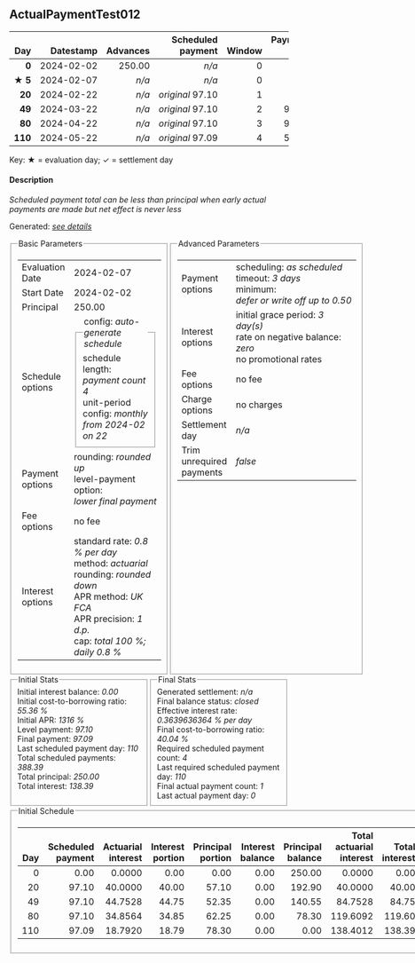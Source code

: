 <h2>ActualPaymentTest012</h2>
<table>
    <thead style="vertical-align: bottom;">
        <th class="ci00" style="text-align: right;">Day</th>
        <th class="ci01" style="text-align: right;">Datestamp</th>
        <th class="ci02" style="text-align: right;">Advances</th>
        <th class="ci03" style="text-align: right;">Scheduled payment</th>
        <th class="ci04" style="text-align: right;">Window</th>
        <th class="ci05" style="text-align: right;">Payment due</th>
        <th class="ci06" style="text-align: right;">Actual payments</th>
        <th class="ci07" style="text-align: right;">Paid by</th>
        <th class="ci08" style="text-align: right;">Net effect</th>
        <th class="ci09" style="text-align: right;">Payment status</th>
        <th class="ci10" style="text-align: right;">Balance status</th>
        <th class="ci11" style="text-align: right;">Actuarial interest</th>
        <th class="ci12" style="text-align: right;">New interest</th>
        <th class="ci13" style="text-align: right;">Interest portion</th>
        <th class="ci14" style="text-align: right;">Principal portion</th>
        <th class="ci15" style="text-align: right;">Interest balance</th>
        <th class="ci16" style="text-align: right;">Principal balance</th>
        <th class="ci17" style="text-align: right;">Settlement figure</th>
    </thead>
    <tr style="text-align: right;">
        <td class="ci00"><b>0</b></td>
        <td class="ci01" style="white-space: nowrap;">2024-02-02</td>
        <td class="ci02">250.00</td>
        <td class="ci03" style="white-space: nowrap;"><i>n/a<i></td>
        <td class="ci04">0</td>
        <td class="ci05">0.00</td>
        <td class="ci06"><b>0</b>&nbsp;<i>confirmed</i>&nbsp;97.01</td>
        <td class="ci07"><i>n/a</i></td>
        <td class="ci08">97.01</td>
        <td class="ci09"><i>extra&nbsp;payment</i></td>
        <td class="ci10">open</td>
        <td class="ci11">0.0000</td>
        <td class="ci12">0.0000</td>
        <td class="ci13">0.00</td>
        <td class="ci14">97.01</td>
        <td class="ci15">0.0000</td>
        <td class="ci16">152.99</td>
        <td class="ci17">152.99</td>
    </tr>
    <tr style="text-align: right;">
        <td class="ci00">&#x2605;&nbsp;<b>5</b></td>
        <td class="ci01" style="white-space: nowrap;">2024-02-07</td>
        <td class="ci02"><i>n/a</i></td>
        <td class="ci03" style="white-space: nowrap;"><i>n/a<i></td>
        <td class="ci04">0</td>
        <td class="ci05">0.00</td>
        <td class="ci06"><i>n/a</i></td>
        <td class="ci07"><i>n/a</i></td>
        <td class="ci08">0.00</td>
        <td class="ci09"><i>information&nbsp;only</i></td>
        <td class="ci10">open</td>
        <td class="ci11">6.1196</td>
        <td class="ci12">6.1196</td>
        <td class="ci13">0.00</td>
        <td class="ci14">0.00</td>
        <td class="ci15">6.1196</td>
        <td class="ci16">152.99</td>
        <td class="ci17">159.10</td>
    </tr>
    <tr style="text-align: right;">
        <td class="ci00"><b>20</b></td>
        <td class="ci01" style="white-space: nowrap;">2024-02-22</td>
        <td class="ci02"><i>n/a</i></td>
        <td class="ci03" style="white-space: nowrap;"><i>original</i> 97.10</td>
        <td class="ci04">1</td>
        <td class="ci05">0.00</td>
        <td class="ci06"><i>n/a</i></td>
        <td class="ci07"><b>0#0</b>&nbsp;97.01</td>
        <td class="ci08">0.00</td>
        <td class="ci09"><i>nothing&nbsp;due</i></td>
        <td class="ci10">open</td>
        <td class="ci11">18.3588</td>
        <td class="ci12">18.3588</td>
        <td class="ci13">0.00</td>
        <td class="ci14">0.00</td>
        <td class="ci15">24.4784</td>
        <td class="ci16">152.99</td>
        <td class="ci17">177.46</td>
    </tr>
    <tr style="text-align: right;">
        <td class="ci00"><b>49</b></td>
        <td class="ci01" style="white-space: nowrap;">2024-03-22</td>
        <td class="ci02"><i>n/a</i></td>
        <td class="ci03" style="white-space: nowrap;"><i>original</i> 97.10</td>
        <td class="ci04">2</td>
        <td class="ci05">97.10</td>
        <td class="ci06"><i>n/a</i></td>
        <td class="ci07"><i>n/a</i></td>
        <td class="ci08">97.10</td>
        <td class="ci09"><i>not&nbsp;yet&nbsp;due</i></td>
        <td class="ci10">open</td>
        <td class="ci11">35.4937</td>
        <td class="ci12">35.4937</td>
        <td class="ci13">59.97</td>
        <td class="ci14">37.13</td>
        <td class="ci15">0.0000</td>
        <td class="ci16">115.86</td>
        <td class="ci17">115.86</td>
    </tr>
    <tr style="text-align: right;">
        <td class="ci00"><b>80</b></td>
        <td class="ci01" style="white-space: nowrap;">2024-04-22</td>
        <td class="ci02"><i>n/a</i></td>
        <td class="ci03" style="white-space: nowrap;"><i>original</i> 97.10</td>
        <td class="ci04">3</td>
        <td class="ci05">97.10</td>
        <td class="ci06"><i>n/a</i></td>
        <td class="ci07"><i>n/a</i></td>
        <td class="ci08">97.10</td>
        <td class="ci09"><i>not&nbsp;yet&nbsp;due</i></td>
        <td class="ci10">open</td>
        <td class="ci11">28.7333</td>
        <td class="ci12">28.7333</td>
        <td class="ci13">28.73</td>
        <td class="ci14">68.37</td>
        <td class="ci15">0.0000</td>
        <td class="ci16">47.49</td>
        <td class="ci17">47.49</td>
    </tr>
    <tr style="text-align: right;">
        <td class="ci00"><b>110</b></td>
        <td class="ci01" style="white-space: nowrap;">2024-05-22</td>
        <td class="ci02"><i>n/a</i></td>
        <td class="ci03" style="white-space: nowrap;"><i>original</i> 97.09</td>
        <td class="ci04">4</td>
        <td class="ci05">58.88</td>
        <td class="ci06"><i>n/a</i></td>
        <td class="ci07"><i>n/a</i></td>
        <td class="ci08">58.88</td>
        <td class="ci09"><i>not&nbsp;yet&nbsp;due</i></td>
        <td class="ci10">closed</td>
        <td class="ci11">11.3976</td>
        <td class="ci12">11.3976</td>
        <td class="ci13">11.39</td>
        <td class="ci14">47.49</td>
        <td class="ci15">0.0000</td>
        <td class="ci16">0.00</td>
        <td class="ci17">0.00</td>
    </tr>
</table><p>Key: &#x2605; = evaluation day; &#x2713; = settlement day</p>
<h4>Description</h4>
<p><i>Scheduled payment total can be less than principal when early actual payments are made but net effect is never less</i></p>
<p>Generated: <i><a href="../GeneratedDate.html">see details</a></i></p>
<div style="display:flex;">

<fieldset style="flex: 1; display: flex; flex-direction: column;"><legend>Basic Parameters</legend>
<table>
    <tr>
        <td>Evaluation Date</td>
        <td>2024-02-07</td>
    </tr>
    <tr>
        <td>Start Date</td>
        <td>2024-02-02</td>
    </tr>
    <tr>
        <td>Principal</td>
        <td>250.00</td>
    </tr>
    <tr>
        <td>Schedule options</td>
        <td>
            <fieldset>
                <legend>config: <i>auto-generate schedule</i></legend>
                <div>schedule length: <i><i>payment count</i> 4</i></div>
                <div>unit-period config: <i>monthly from 2024-02 on 22</i></div>
            </fieldset>
        </td>
    </tr>
    <tr>
        <td>Payment options</td>
        <td>
            <div>
                <div>rounding: <i>rounded up</i></div>
                <div>level-payment option: <i>lower&nbsp;final&nbsp;payment</i></div>
            </div>
        </td>
    </tr>
    <tr>
        <td>Fee options</td>
        <td>no fee
        </td>
    </tr>
    <tr>
        <td>Interest options</td>
        <td>
            <div>
                <div>standard rate: <i>0.8 % per day</i></div>
                <div>method: <i>actuarial</i></div>
                <div>rounding: <i>rounded down</i></div>
                <div>APR method: <i>UK FCA</i></div>
                <div>APR precision: <i>1 d.p.</i></div>
                <div>cap: <i>total 100 %; daily 0.8 %</div>
            </div>
        </td>
    </tr>
</table></fieldset>

<fieldset style="flex: 1; display: flex; flex-direction: column;"><legend>Advanced Parameters</legend>
<table>
    <tr>
        <td>Payment options</td>
        <td>
                <div>
                    <div>scheduling: <i>as scheduled</i></div>
                    <div>timeout: <i>3 days</i></div>
                    <div>minimum: <i>defer&nbsp;or&nbsp;write&nbsp;off&nbsp;up&nbsp;to&nbsp;0.50</i></div>
                </div>
        </td>
    </tr>
    <tr>
        <td>Interest options</td>
        <td>
            <div>
                <div>initial grace period: <i>3 day(s)</i></div>
                <div>rate on negative balance: <i>zero</i></div>
                <div>no promotional rates</div>
            </div>
        </td>
    </tr>
    <tr>
        <td>Fee options</td>
        <td>no fee
        </td>
    </tr>
    <tr>
        <td>Charge options</td>
        <td>no charges
        </td>
    </tr>
    <tr>
        <td>Settlement day</td><td><i><i>n/a</i></i></td>
    </tr>
    <tr>
        <td>Trim unrequired payments</td><td><i>false</i></td>
    </tr>
</table></fieldset>
</div>
<div style="display:flex;">


<fieldset style="flex: 1; display: flex; flex-direction: column;"><legend>Initial Stats</legend>
<div>
    <div>Initial interest balance: <i>0.00</i></div>
    <div>Initial cost-to-borrowing ratio: <i>55.36 %</i></div>
    <div>Initial APR: <i>1316 %</i></div>
    <div>Level payment: <i>97.10</i></div>
    <div>Final payment: <i>97.09</i></div>
    <div>Last scheduled payment day: <i>110</i></div>
    <div>Total scheduled payments: <i>388.39</i></div>
    <div>Total principal: <i>250.00</i></div>
    <div>Total interest: <i>138.39</i></div>
</div></fieldset>

<fieldset style="flex: 1; display: flex; flex-direction: column;"><legend>Final Stats</legend>
<div>
    <div>Generated settlement: <i><i>n/a</i></i></div>
    <div>Final balance status: <i>closed</i></div>
    <div>Effective interest rate: <i>0.3639636364 % per day</i></div>
    <div>Final cost-to-borrowing ratio: <i>40.04 %</i></div>
    <div>Required scheduled payment count: <i>4</i></div>
    <div>Last required scheduled payment day: <i>110</i></div>
    <div>Final actual payment count: <i>1</i></div>
    <div>Last actual payment day: <i>0</i></div>
</div>
</fieldset>
</div>
<fieldset><legend>Initial Schedule</legend>
<table>
    <thead style="vertical-align: bottom;">
        <th style="text-align: right;">Day</th>
        <th style="text-align: right;">Scheduled payment</th>
        <th style="text-align: right;">Actuarial interest</th>
        <th style="text-align: right;">Interest portion</th>
        <th style="text-align: right;">Principal portion</th>
        <th style="text-align: right;">Interest balance</th>
        <th style="text-align: right;">Principal balance</th>
        <th style="text-align: right;">Total actuarial interest</th>
        <th style="text-align: right;">Total interest</th>
        <th style="text-align: right;">Total principal</th>
    </thead>
    <tr style="text-align: right;">
        <td class="ci00">0</td>
        <td class="ci01" style="white-space: nowrap;">0.00</td>
        <td class="ci02">0.0000</td>
        <td class="ci03">0.00</td>
        <td class="ci04">0.00</td>
        <td class="ci05">0.00</td>
        <td class="ci06">250.00</td>
        <td class="ci07">0.0000</td>
        <td class="ci08">0.00</td>
        <td class="ci09">0.00</td>
    </tr>
    <tr style="text-align: right;">
        <td class="ci00">20</td>
        <td class="ci01" style="white-space: nowrap;">97.10</td>
        <td class="ci02">40.0000</td>
        <td class="ci03">40.00</td>
        <td class="ci04">57.10</td>
        <td class="ci05">0.00</td>
        <td class="ci06">192.90</td>
        <td class="ci07">40.0000</td>
        <td class="ci08">40.00</td>
        <td class="ci09">57.10</td>
    </tr>
    <tr style="text-align: right;">
        <td class="ci00">49</td>
        <td class="ci01" style="white-space: nowrap;">97.10</td>
        <td class="ci02">44.7528</td>
        <td class="ci03">44.75</td>
        <td class="ci04">52.35</td>
        <td class="ci05">0.00</td>
        <td class="ci06">140.55</td>
        <td class="ci07">84.7528</td>
        <td class="ci08">84.75</td>
        <td class="ci09">109.45</td>
    </tr>
    <tr style="text-align: right;">
        <td class="ci00">80</td>
        <td class="ci01" style="white-space: nowrap;">97.10</td>
        <td class="ci02">34.8564</td>
        <td class="ci03">34.85</td>
        <td class="ci04">62.25</td>
        <td class="ci05">0.00</td>
        <td class="ci06">78.30</td>
        <td class="ci07">119.6092</td>
        <td class="ci08">119.60</td>
        <td class="ci09">171.70</td>
    </tr>
    <tr style="text-align: right;">
        <td class="ci00">110</td>
        <td class="ci01" style="white-space: nowrap;">97.09</td>
        <td class="ci02">18.7920</td>
        <td class="ci03">18.79</td>
        <td class="ci04">78.30</td>
        <td class="ci05">0.00</td>
        <td class="ci06">0.00</td>
        <td class="ci07">138.4012</td>
        <td class="ci08">138.39</td>
        <td class="ci09">250.00</td>
    </tr>
</table></fieldset>
